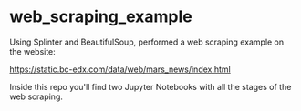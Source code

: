 # web_scraping_example

Using Splinter and BeautifulSoup, performed a web scraping example on the website:

https://static.bc-edx.com/data/web/mars_news/index.html

Inside this repo you'll find two Jupyter Notebooks with all the stages of the web scraping. 